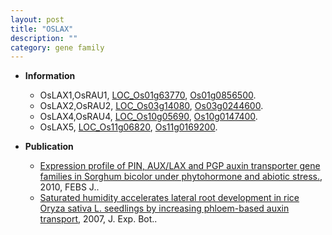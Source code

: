 ```yaml
---
layout: post
title: "OSLAX"
description: ""
category: gene family
---
```


* **Information**  
    + OsLAX1,OsRAU1, [LOC_Os01g63770](http://rice.plantbiology.msu.edu/cgi-bin/ORF_infopage.cgi?orf=LOC_Os01g63770), [Os01g0856500](http://rapdb.dna.affrc.go.jp/viewer/gbrowse_details/irgsp1?name=Os01g0856500).
    + OsLAX2,OsRAU2, [LOC_Os03g14080](http://rice.plantbiology.msu.edu/cgi-bin/ORF_infopage.cgi?orf=LOC_Os03g14080), [Os03g0244600](http://rapdb.dna.affrc.go.jp/viewer/gbrowse_details/irgsp1?name=Os03g0244600).
    + OsLAX4,OsRAU4, [LOC_Os10g05690](http://rice.plantbiology.msu.edu/cgi-bin/ORF_infopage.cgi?orf=LOC_Os10g05690), [Os10g0147400](http://rapdb.dna.affrc.go.jp/viewer/gbrowse_details/irgsp1?name=Os10g0147400).
    + OsLAX5, [LOC_Os11g06820](http://rice.plantbiology.msu.edu/cgi-bin/ORF_infopage.cgi?orf=LOC_Os11g06820), [Os11g0169200](http://rapdb.dna.affrc.go.jp/viewer/gbrowse_details/irgsp1?name=Os11g0169200).

* **Publication**  
    + [Expression profile of PIN, AUX/LAX and PGP auxin transporter gene families in Sorghum bicolor under phytohormone and abiotic stress.](http://www.ncbi.nlm.nih.gov/pubmed?term=Expression+profile+of+PIN,+AUX/LAX+and+PGP+auxin+transporter+gene+families+in+Sorghum+bicolor+under+phytohormone+and+abiotic+stress.%5BTitle%5D), 2010, FEBS J..
    + [Saturated humidity accelerates lateral root development in rice Oryza sativa L. seedlings by increasing phloem-based auxin transport](http://www.ncbi.nlm.nih.gov/pubmed?term=Saturated+humidity+accelerates+lateral+root+development+in+rice+Oryza+sativa+L.+seedlings+by+increasing+phloem-based+auxin+transport%5BTitle%5D), 2007, J. Exp. Bot..


